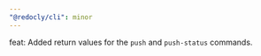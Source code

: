 ```yaml
---
"@redocly/cli": minor
---
```


feat: Added return values for the `push` and `push-status` commands.
